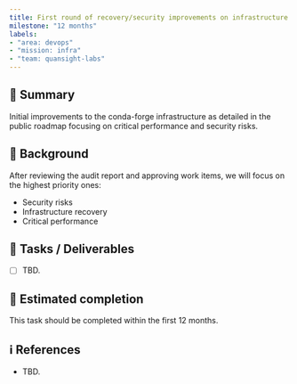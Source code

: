 ```yaml
---
title: First round of recovery/security improvements on infrastructure
milestone: "12 months"
labels:
- "area: devops"
- "mission: infra"
- "team: quansight-labs"
---
```


## 📌 Summary

Initial improvements to the conda-forge infrastructure as detailed in the public
roadmap focusing on critical performance and security risks. 

## 📝 Background

After reviewing the audit report and approving work items, we will focus on the highest priority ones:

- Security risks
- Infrastructure recovery
- Critical performance

## 🚀 Tasks / Deliverables

- [ ] TBD.

## 📅 Estimated completion

This task should be completed within the first 12 months.

## ℹ️ References

- TBD.